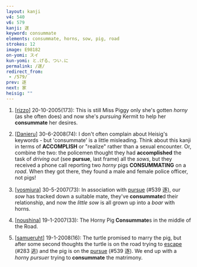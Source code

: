 ```yaml
---
layout: kanji
v4: 540
v6: 579
kanji: 遂
keyword: consummate
elements: consummate, horns, sow, pig, road
strokes: 12
image: E98182
on-yomi: スイ
kun-yomi: と.げる、つい.に
permalink: /遂/
redirect_from:
 - /579/
prev: 逐
next: 家
heisig: ""
---
```


1) [<a href="http://kanji.koohii.com/profile/rizzo">rizzo</a>] 20-10-2005(173): This is still Miss Piggy only she&#039;s gotten <em>horny</em> (as she often does) and now she&#039;s <em>pursuing</em> Kermit to help her<strong> consummate</strong> her desires.

2) [<a href="http://kanji.koohii.com/profile/Danieru">Danieru</a>] 30-6-2008(74): I don&#039;t often complain about Heisig&#039;s keywords - but &#039;consummate&#039; is a little misleading. Think about this kanji in terms of <strong>ACCOMPLISH</strong> or &quot;realize&quot; rather than a sexual encounter. Or, combine the two: the policemen thought they had <strong>accomplished</strong> the task of <em>driving out</em> (see <strong>pursue</strong>, last frame) all the <em>sows</em>, but they received a phone call reporting two <em>horny</em> pigs <strong>CONSUMMATING</strong> on a <em>road</em>. When they got there, they found a male and female police officer, not pigs!

3) [<a href="http://kanji.koohii.com/profile/vosmiura">vosmiura</a>] 30-5-2007(73): In association with <a href="../v4/539.html">pursue</a> (#539 逐), our <em>sow</em> has tracked down a suitable mate, they&#039;ve<strong> consummate</strong>d their relationship, and now the <em>little sow</em> is all grown up into a <em>boar</em> with horns.

4) [<a href="http://kanji.koohii.com/profile/noushina">noushina</a>] 19-1-2007(33): The Horny Pig<strong> Consummate</strong>s in the middle of the Road.

5) [<a href="http://kanji.koohii.com/profile/samueruht">samueruht</a>] 19-1-2008(16): The turtle promised to marry the pig, but after some second thoughts the turtle is on the road trying to <a href="../v4/283.html">escape</a> (#283 逃) and the pig is on the <a href="../v4/539.html">pursue</a> (#539 逐). We end up with a <em>horn</em>y <em>pursue</em>r trying to<strong> consummate</strong> the matrimony.

